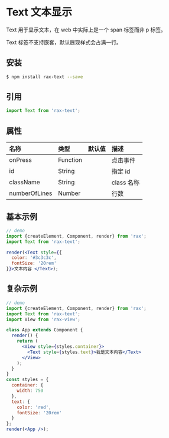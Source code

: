 # Text 文本显示

Text 用于显示文本，在 web 中实际上是一个 span 标签而非 p 标签。 

Text 标签不支持嵌套，默认展现样式会占满一行。

## 安装

```bash
$ npm install rax-text --save
```

## 引用

```jsx
import Text from 'rax-text';
```

## 属性

| 名称            | 类型       | 默认值  | 描述       |
| :------------ | :------- | :--- | :------- |
| onPress       | Function |      | 点击事件     |
| id            | String   |      | 指定 id    |
| className     | String   |      | class 名称 |
| numberOfLines | Number   |      | 行数       |

## 基本示例

```jsx
// demo
import {createElement, Component, render} from 'rax';
import Text from 'rax-text';

render(<Text style={{
  color: '#3c3c3c',
  fontSize: '20rem'
}}>文本内容 </Text>);
```

## 复杂示例

```jsx
// demo
import {createElement, Component, render} from 'rax';
import Text from 'rax-text';
import View from 'rax-view';

class App extends Component {
  render() {
    return (
      <View style={styles.container}>
        <Text style={styles.text}>我是文本内容</Text>
      </View>
    );
  }
}
const styles = {
  container: {
    width: 750
  },
  text: {
    color: 'red',
    fontSize: '20rem'
  }
};
render(<App />);
```
